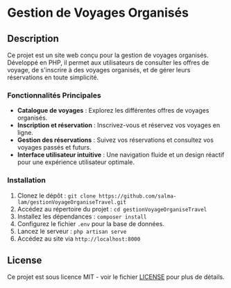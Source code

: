 # Gestion de Voyages Organisés

## Description

Ce projet est un site web conçu pour la gestion de voyages organisés. Développé en PHP, il permet aux utilisateurs de consulter les offres de voyage, de s'inscrire à des voyages organisés, et de gérer leurs réservations en toute simplicité.

### Fonctionnalités Principales

- **Catalogue de voyages** : Explorez les différentes offres de voyages organisés.
- **Inscription et réservation** : Inscrivez-vous et réservez vos voyages en ligne.
- **Gestion des réservations** : Suivez vos réservations et consultez vos voyages passés et futurs.
- **Interface utilisateur intuitive** : Une navigation fluide et un design réactif pour une expérience utilisateur optimale.

### Installation

1. Clonez le dépôt : `git clone https://github.com/salma-lam/gestionVoyageOrganiseTravel.git`
2. Accédez au répertoire du projet : `cd gestionVoyageOrganiseTravel`
3. Installez les dépendances : `composer install`
4. Configurez le fichier `.env` pour la base de données.
5. Lancez le serveur : `php artisan serve`
6. Accédez au site via `http://localhost:8000`

## License

Ce projet est sous licence MIT - voir le fichier [LICENSE](LICENSE) pour plus de détails.
